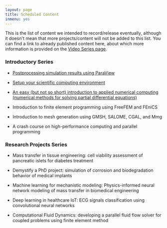 ```yaml
---
layout: page
title: Scheduled Content
inmenu: yes
---
```


This is the list of content we intended to record/release eventually, although it doesn't mean that more projects/content will not be added to this list. You can find a link to already published content here, about which more information is provided on the [Video Series page](../videos).

### Introductory Series

* [Postprocessing simulation results using ParaView](../videos/postprocessing)

* [Setup your scientific computing environment](../videos/setup)

* [An easy (but not so short) introduction to applied numerical computing (numerical methods for solving partial differential equations)](../videos/numerical-computing)

* Introduction to finite element programming using FreeFEM and FEniCS

* Introduction to mesh generation using GMSH, SALOME, CGAL, and Mmg

* A crash course on high-performance computing and parallel programming 

### Research Projects Series

* Mass transfer in tissue engineering: cell viability assessment of pancreatic islets for diabetes treatment 

* Demystify a PhD project: simulation of corrosion and biodegradation behavior of medical implants

* Machine learning for mechanistic modeling: Physics-informed neural network modeling of mass transfer in biomedical engineering

* Deep learning in healthcare IoT: ECG signals classification using convolutional neural networks

* Computational Fluid Dynamics: developing a parallel fluid flow solver for coupled problems using finite element method
